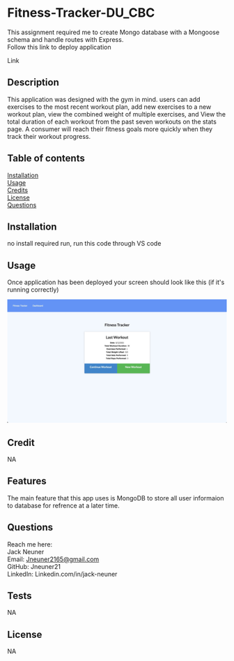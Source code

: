 # Fitness-Tracker-DU_CBC

This assignment required me to create Mongo database with a Mongoose schema and handle routes with Express.  
Follow this link to deploy application

Link

## Description

This application was designed with the gym in mind. users can add exercises to the most recent workout plan, add new exercises to a new workout plan, view the combined weight of multiple exercises, and View the total duration of each workout from the past seven workouts on the stats page. A consumer will reach their fitness goals more quickly when they track their workout progress.

## Table of contents

[Installation](#Installation)  
 [Usage](#Usage)  
 [Credits](#Credits)  
 [License](#License)  
 [Questions](#Questions)

## Installation

no install required run, run this code through VS code

## Usage

Once application has been deployed your screen should look like this (if it's running correctly)

![alt text](Assets\screenshot.jpeg)

## Credit

NA

## Features

The main feature that this app uses is MongoDB to store all user informaion to database for refrence at a later time.

## Questions

Reach me here:  
 Jack Neuner  
 Email: Jneuner2165@gmail.com  
 GitHub: Jneuner21  
 LinkedIn: Linkedin.com/in/jack-neuner

## Tests

NA

## License

NA

